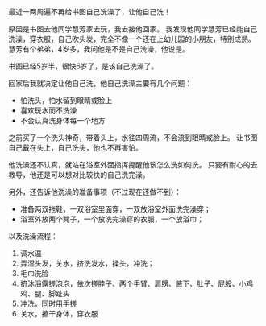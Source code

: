 <!---
markmeta_author: wongoo
markmeta_date: 2019-09-18
markmeta_title: 书图自己洗澡
markmeta_categories: 成长
markmeta_tags: 书图
-->

最近一两周遍不再给书图自己洗澡了，让他自己洗！

原因是书图去他同学慧芳家去玩，我去接他回家。
我发现他同学慧芳已经能自己洗澡，穿衣服，自己吹头发，完全不像一个还在上幼儿园的小朋友，特别成熟。
慧芳有个弟弟，4岁多，我问他是不是自己洗澡，他说是。

书图已经5岁半，很快6岁了，是该自己洗澡了。

回家后我就决定让他自己洗，他自己洗澡主要有几个问题：
- 怕洗头，怕水留到眼睛或脸上
- 喜欢玩水而不洗澡
- 不会认真洗身体每一个地方


之前买了一个洗头神奇，带着头上，水往四周流，不会流到眼睛或脸上。
让书图自己戴在头上，自己洗头，他也不再害怕。

他洗澡还不认真，就站在浴室外面指挥提醒他该怎么洗如何洗。
只要有耐心的去教导，他还是可以想对比较快的自己洗完澡。

另外，还告诉他洗澡的准备事项（不过现在还做不到）：
- 准备两双拖鞋，一双浴室里面穿，一双放浴室外面洗完澡穿；
- 浴室外放两个凳子，一个放洗完澡穿的衣服，一个放浴巾；

以及洗澡流程：
1. 调水温
2. 弄湿头发，关水，挤洗发水，揉头，冲洗；
3. 毛巾洗脸
4. 挤沐浴露搓泡泡，依次搓脖子、两个手臂、肩膀、腋下、肚子、屁股、小鸡鸡、腿、脚趾头
5. 冲洗，同时用手搓
6. 关水，擦干身体，穿衣服


